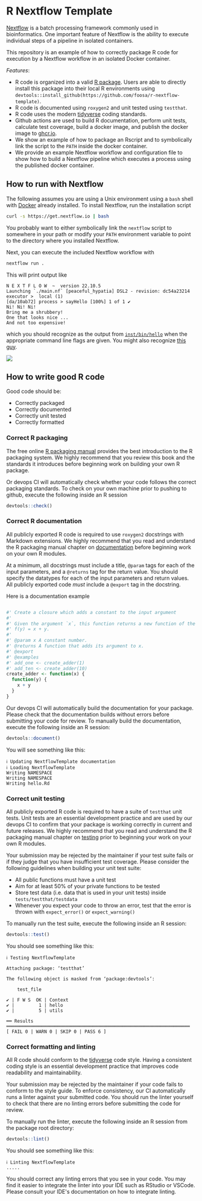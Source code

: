 # R Nextflow Template

[Nextflow](https://www.nextflow.io/) is a batch processing framework commonly
used in bioinformatics.  One important feature of Nextflow is the ability to 
execute individual steps of a pipeline in isolated containers.

This repository is an example of how to correctly package R code for execution
by a Nextflow workflow in an isolated Docker container.

_Features_:

* R code is organized into a valid [R package](https://r-pkgs.org/).
  Users are able to directly install this package into their local R
  environments using `devtools::install_github(https://github.com/foosa/r-nextflow-template)`.
* R code is documented using `roxygen2` and unit tested using `testthat`.
* R code uses the modern [tidyverse](https://www.tidyverse.org/) coding standards.
* Github actions are used to build R documentation, perform unit tests, calculate
  test coverage, build a docker image, and publish the docker image to 
  [ghcr.io](https://github.com/users/foosa/packages/container/package/r-nextflow-template).
* We show an example of how to package an Rscript and to symbolically link
  the script to the `PATH` inside the docker container.
* We provide an example Nextflow workflow and configuration file to show how to
  build a Nextflow pipeline which executes a process using the published docker
  container.

## How to run with Nextflow

The following assumes you are using a Unix environment using a `bash` shell with
[Docker](https://www.docker.com/) already installed.  To install Nextflow, run
the installation script

```sh
curl -s https://get.nextflow.io | bash
```

You probably want to either symbolically link the `nextflow` script to somewhere
in your path or modify your `PATH` environment variable to point to the directory
where you installed Nextflow.

Next, you can execute the included Nextflow workflow with

```sh
nextflow run .
```

This will print output like
```
N E X T F L O W  ~  version 22.10.5
Launching `./main.nf` [peaceful_hypatia] DSL2 - revision: dc54a23214
executor >  local (1)
[da/10ab72] process > sayHello [100%] 1 of 1 ✔
Ni! Ni! Ni!
Bring me a shrubbery!
One that looks nice ...
And not too expensive!
```

which you should recognize as the output from [`inst/bin/hello`](https://github.com/foosa/r-nextflow-template/blob/main/inst/bin/hello)
when the appropriate command line flags are given.  You might also recognize
[this guy](https://en.wikipedia.org/wiki/Knights_Who_Say_%22Ni!%22).

![](https://upload.wikimedia.org/wikipedia/en/thumb/e/eb/Knightni.jpg/300px-Knightni.jpg)

## How to write good R code

Good code should be:

* Correctly packaged
* Correctly documented
* Correctly unit tested
* Correctly formatted

### Correct R packaging

The free online [R packaging manual](https://r-pkgs.org/) provides the best
introduction to the R packaging system.  We highly recommend that you review
this book and the standards it introduces before beginning work on building
your own R package.

Or devops CI will automatically check whether your code follows the correct
packaging standards.  To check on your own machine prior to pushing to
github, execute the following inside an R session

```R
devtools::check()
```

### Correct R documentation

All publicly exported R code is required to use `roxygen2` docstrings with 
Markdown extensions.  We highly recommend that you read and understand the R
packaging manual chapter on [documentation](https://r-pkgs.org/man.html)
before beginning work on your own R modules.

At a minimum, all docstrings must include a title, `@param` tags for each of
the input parameters, and a `@returns` tag for the return value.  You should
specify the datatypes for each of the input parameters and return values.  All
publicly exported code *must* include a `@export` tag in the docstring.

Here is a documentation example

```R

#' Create a closure which adds a constant to the input argument
#'
#' Given the argument `x`, this function returns a new function of the form
#' f(y) = x + y.
#'
#' @param x A constant number.
#' @returns A function that adds its argument to x.
#' @export
#' @examples
#' add_one <- create_adder(1)
#' add_ten <- create_adder(10)
create_adder <- function(x) {
  function(y) {
    x + y
  }
}

```

Our devops CI will automatically build the documentation for your package.
Please check that the documentation builds without errors before submitting
your code for review.  To manually build the documentation, execute the
following inside an R session:

```R
devtools::document() 
```

You will see something like this:

```
ℹ Updating NextflowTemplate documentation
ℹ Loading NextflowTemplate
Writing NAMESPACE
Writing NAMESPACE
Writing hello.Rd
```

### Correct unit testing

All publicly exported R code is required to have a suite of `testthat` unit
tests.  Unit tests are an essential development practice and are used by our
devops CI to confirm that your package is working correctly in current and
future releases.  We highly recommend that you read and understand the R
packaging manual chapter on [testing](https://r-pkgs.org/testing-basics.html#introduction)
prior to beginning your work on your own R modules.

Your submission may be rejected by the maintainer if your test suite fails or
if they judge that you have insufficient test coverage.  Please consider the
following guidelines when building your unit test suite:

- All public functions must have a unit test
- Aim for at least 50% of your private functions to be tested
- Store test data (i.e. data that is used in your unit tests) inside 
  `tests/testthat/testdata`
- Whenever you expect your code to throw an error, test that the error is
  thrown with `expect_error()` or `expect_warning()` 

To manually run the test suite, execute the following inside an R session:

```R
devtools::test()
```

You should see something like this:

```
ℹ Testing NextflowTemplate

Attaching package: ‘testthat’

The following object is masked from ‘package:devtools’:

    test_file

✔ | F W S  OK | Context
✔ |         1 | hello
✔ |         5 | utils

══ Results ════════════════════════════════════════════════════════════════════
[ FAIL 0 | WARN 0 | SKIP 0 | PASS 6 ]
```

### Correct formatting and linting

All R code should conform to the [tidyverse](https://style.tidyverse.org/) code
style.  Having a consistent coding style is an essential development practice
that improves code readability and maintainability.

Your submission may be rejected by the maintainer if your code fails to conform
to the style guide.  To enforce consistency, our CI automatically runs a linter
against your submitted code.  You should run the linter yourself to check that
there are no linting errors before submitting the code for review.

To manually run the linter, execute the following inside an R session from the
package root directory:

```R
devtools::lint()
```

You should see something like this:

```
ℹ Linting NextflowTemplate
.....
```

You should correct any linting errors that you see in your code.  You may find
it easier to integrate the linter into your IDE such as RStudio or VSCode.
Please consult your IDE's documentation on how to integrate linting.
